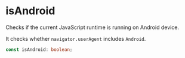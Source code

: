 # isAndroid

Checks if the current JavaScript runtime is running on Android device.

It checks whether `navigator.userAgent` includes `Android`.

```typescript
const isAndroid: boolean;
```
